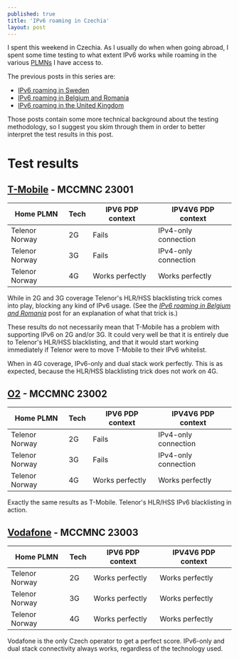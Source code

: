 ```yaml
---
published: true
title: 'IPv6 roaming in Czechia'
layout: post
---
```


I spent this weekend in Czechia. As I usually do when when going abroad, I
spent some time testing to what extent IPv6 works while roaming in the various
[PLMNs](https://en.wikipedia.org/wiki/Public_land_mobile_network) I have access
to.

The previous posts in this series are:

* [IPv6 roaming in Sweden](/2016/11/21/ipv6-roaming-in-sweden.html)
* [IPv6 roaming in Belgium and
  Romania](/2017/01/09/ipv6-roaming-in-belgium-and-romania.html)
* [IPv6 roaming in the United Kingdom](/2017/01/21/ipv6-roaming-in-the-uk.html)

Those posts contain some more technical background about the testing
methodology, so I suggest you skim through them in order to better interpret
the test results in this post.

# Test results

## [T-Mobile](https://www.t-mobile.cz) - MCCMNC 23001

| Home PLMN      | Tech | IPV6 PDP context | IPV4V6 PDP context   |
|----------------|------|------------------|----------------------|
| Telenor Norway | 2G   | Fails            | IPv4-only connection |
| Telenor Norway | 3G   | Fails            | IPv4-only connection |
| Telenor Norway | 4G   | Works perfectly  | Works perfectly      |

While in 2G and 3G coverage Telenor's HLR/HSS blacklisting trick comes into
play, blocking any kind of IPv6 usage. (See the [*IPv6 roaming in Belgium and
Romania*](/2017/01/09/ipv6-roaming-in-belgium-and-romania.html) post for an
explanation of what that trick is.)

These results do not necessarily mean that T-Mobile has a problem with
supporting IPv6 on 2G and/or 3G. It could very well be that it is entirely due
to Telenor's HLR/HSS blacklisting, and that it would start working immediately
if Telenor were to move T-Mobile to their IPv6 whitelist.

When in 4G coverage, IPv6-only and dual stack work perfectly. This is as
expected, because the HLR/HSS blacklisting trick does not work on 4G.

## [O2](https://www.o2.cz) - MCCMNC 23002

| Home PLMN      | Tech | IPV6 PDP context | IPV4V6 PDP context   |
|----------------|------|------------------|----------------------|
| Telenor Norway | 2G   | Fails            | IPv4-only connection |
| Telenor Norway | 3G   | Fails            | IPv4-only connection |
| Telenor Norway | 4G   | Works perfectly  | Works perfectly      |

Exactly the same results as T-Mobile. Telenor's HLR/HSS IPv6 blacklisting in
action.

## [Vodafone](https://www.vodafone.cz) - MCCMNC 23003

| Home PLMN      | Tech | IPV6 PDP context | IPV4V6 PDP context   |
|----------------|------|------------------|----------------------|
| Telenor Norway | 2G   | Works perfectly  | Works perfectly      |
| Telenor Norway | 3G   | Works perfectly  | Works perfectly      |
| Telenor Norway | 4G   | Works perfectly  | Works perfectly      |

Vodafone is the only Czech operator to get a perfect score. IPv6-only and dual
stack connectivity always works, regardless of the technology used.
